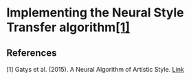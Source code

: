 # Implementing the Neural Style Transfer algorithm[[1]](#1)







## References
<a id="1">[1]</a> 
Gatys et al. (2015). 
A Neural Algorithm of Artistic Style.
[Link](https://arxiv.org/abs/1508.06576)